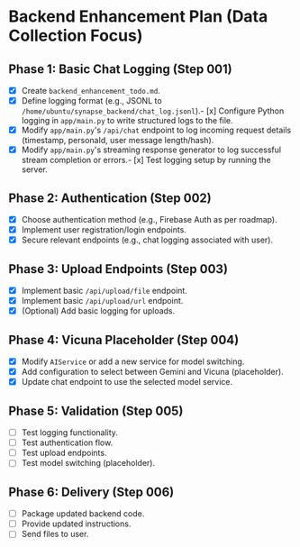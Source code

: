 # Backend Enhancement Plan (Data Collection Focus)

## Phase 1: Basic Chat Logging (Step 001)
- [x] Create `backend_enhancement_todo.md`.
- [x] Define logging format (e.g., JSONL to `/home/ubuntu/synapse_backend/chat_log.jsonl`).- [x] Configure Python logging in `app/main.py` to write structured logs to the file.
- [x] Modify `app/main.py`\'s `/api/chat` endpoint to log incoming request details (timestamp, personaId, user message length/hash).
- [x] Modify `app/main.py`\'s streaming response generator to log successful stream completion or errors.- [x] Test logging setup by running the server.

## Phase 2: Authentication (Step 002)
- [x] Choose authentication method (e.g., Firebase Auth as per roadmap).
- [x] Implement user registration/login endpoints.
- [x] Secure relevant endpoints (e.g., chat logging associated with user).

## Phase 3: Upload Endpoints (Step 003)
- [x] Implement basic `/api/upload/file` endpoint.
- [x] Implement basic `/api/upload/url` endpoint.
- [x] (Optional) Add basic logging for uploads.

## Phase 4: Vicuna Placeholder (Step 004)
- [x] Modify `AIService` or add a new service for model switching.
- [x] Add configuration to select between Gemini and Vicuna (placeholder).
- [x] Update chat endpoint to use the selected model service.

## Phase 5: Validation (Step 005)
- [ ] Test logging functionality.
- [ ] Test authentication flow.
- [ ] Test upload endpoints.
- [ ] Test model switching (placeholder).

## Phase 6: Delivery (Step 006)
- [ ] Package updated backend code.
- [ ] Provide updated instructions.
- [ ] Send files to user.
